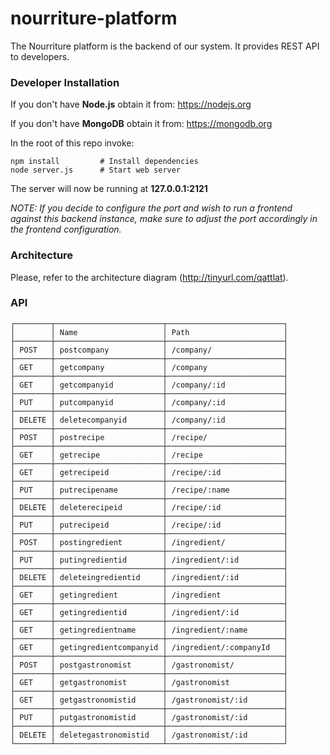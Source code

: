 nourriture-platform
===================

The Nourriture platform is the backend of our system. It provides REST API to developers.

### Developer Installation
If you don't have **Node.js** obtain it from: https://nodejs.org

If you don't have **MongoDB** obtain it from: https://mongodb.org

In the root of this repo invoke:

	npm install			# Install dependencies
	node server.js		# Start web server

The server will now be running at **127.0.0.1:2121**

*NOTE: If you decide to configure the port and wish to run a frontend against this backend instance, make sure to adjust the port accordingly in the frontend configuration.*


### Architecture

Please, refer to the architecture diagram
(http://tinyurl.com/qattlat).

### API
	┌────────┬────────────────────────┬──────────────────────────┐
	│        │ Name                   │ Path                     │
	├────────┼────────────────────────┼──────────────────────────┤
	│ POST   │ postcompany            │ /company/                │
	├────────┼────────────────────────┼──────────────────────────┤
	│ GET    │ getcompany             │ /company                 │
	├────────┼────────────────────────┼──────────────────────────┤
	│ GET    │ getcompanyid           │ /company/:id             │
	├────────┼────────────────────────┼──────────────────────────┤
	│ PUT    │ putcompanyid           │ /company/:id             │
	├────────┼────────────────────────┼──────────────────────────┤
	│ DELETE │ deletecompanyid        │ /company/:id             │
	├────────┼────────────────────────┼──────────────────────────┤
	│ POST   │ postrecipe             │ /recipe/                 │
	├────────┼────────────────────────┼──────────────────────────┤
	│ GET    │ getrecipe              │ /recipe                  │
	├────────┼────────────────────────┼──────────────────────────┤
	│ GET    │ getrecipeid            │ /recipe/:id              │
	├────────┼────────────────────────┼──────────────────────────┤
	│ PUT    │ putrecipename          │ /recipe/:name            │
	├────────┼────────────────────────┼──────────────────────────┤
	│ DELETE │ deleterecipeid         │ /recipe/:id              │
	├────────┼────────────────────────┼──────────────────────────┤
	│ PUT    │ putrecipeid            │ /recipe/:id              │
	├────────┼────────────────────────┼──────────────────────────┤
	│ POST   │ postingredient         │ /ingredient/             │
	├────────┼────────────────────────┼──────────────────────────┤
	│ PUT    │ putingredientid        │ /ingredient/:id          │
	├────────┼────────────────────────┼──────────────────────────┤
	│ DELETE │ deleteingredientid     │ /ingredient/:id          │
	├────────┼────────────────────────┼──────────────────────────┤
	│ GET    │ getingredient          │ /ingredient              │
	├────────┼────────────────────────┼──────────────────────────┤
	│ GET    │ getingredientid        │ /ingredient/:id          │
	├────────┼────────────────────────┼──────────────────────────┤
	│ GET    │ getingredientname      │ /ingredient/:name        │
	├────────┼────────────────────────┼──────────────────────────┤
	│ GET    │ getingredientcompanyid │ /ingredient/:companyId   │
	├────────┼────────────────────────┼──────────────────────────┤
	│ POST   │ postgastronomist       │ /gastronomist/           │
	├────────┼────────────────────────┼──────────────────────────┤
	│ GET    │ getgastronomist        │ /gastronomist            │
	├────────┼────────────────────────┼──────────────────────────┤
	│ GET    │ getgastronomistid      │ /gastronomist/:id        │
	├────────┼────────────────────────┼──────────────────────────┤
	│ PUT    │ putgastronomistid      │ /gastronomist/:id        │
	├────────┼────────────────────────┼──────────────────────────┤
	│ DELETE │ deletegastronomistid   │ /gastronomist/:id        │
	└────────┴────────────────────────┴──────────────────────────┘
